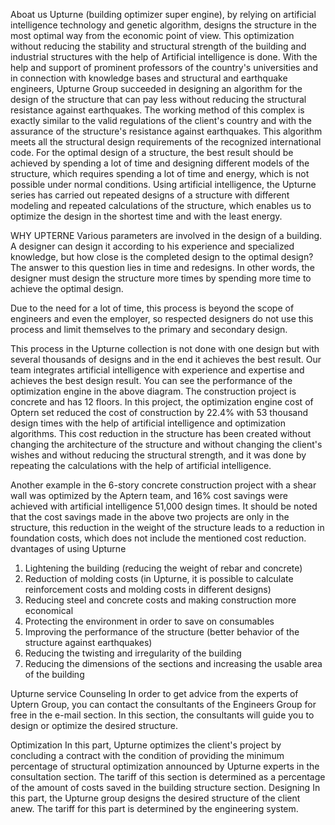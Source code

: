 Aboat us
Upturne (building optimizer super engine), by relying on artificial intelligence technology and genetic algorithm, designs the structure in the most optimal way from the economic point of view. This optimization without reducing the stability and structural strength of the building and industrial structures with the help of Artificial intelligence is done.
With the help and support of prominent professors of the country's universities and in connection with knowledge bases and structural and earthquake engineers, Upturne Group succeeded in designing an algorithm for the design of the structure that can pay less without reducing the structural resistance against earthquakes.
The working method of this complex is exactly similar to the valid regulations of the client's country and with the assurance of the structure's resistance against earthquakes. This algorithm meets all the structural design requirements of the recognized international code.
For the optimal design of a structure, the best result should be achieved by spending a lot of time and designing different models of the structure, which requires spending a lot of time and energy, which is not possible under normal conditions.
Using artificial intelligence, the Upturne series has carried out repeated designs of a structure with different modeling and repeated calculations of the structure, which enables us to optimize the design in the shortest time and with the least energy.

WHY UPTERNE
Various parameters are involved in the design of a building. A designer can design it according to his experience and specialized knowledge, but how close is the completed design to the optimal design?
The answer to this question lies in time and redesigns. In other words, the designer must design the structure more times by spending more time to achieve the optimal design.




 

Due to the need for a lot of time, this process is beyond the scope of engineers and even the employer, so respected designers do not use this process and limit themselves to the primary and secondary design.
 

This process in the Upturne collection is not done with one design but with several thousands of designs and in the end it achieves the best result.
Our team integrates artificial intelligence with experience and expertise and achieves the best design result. You can see the performance of the optimization engine in the above diagram. The construction project is concrete and has 12 floors. In this project, the optimization engine cost of Optern set reduced the cost of construction by 22.4% with 53 thousand design times with the help of artificial intelligence and optimization algorithms. This cost reduction in the structure has been created without changing the architecture of the structure and without changing the client's wishes and without reducing the structural strength, and it was done by repeating the calculations with the help of artificial intelligence.

Another example in the 6-story concrete construction project with a shear wall was optimized by the Aptern team, and 16% cost savings were achieved with artificial intelligence 51,000 design times.
 It should be noted that the cost savings made in the above two projects are only in the structure, this reduction in the weight of the structure leads to a reduction in foundation costs, which does not include the mentioned cost reduction.
dvantages of using Upturne
1. Lightening the building (reducing the weight of rebar and concrete)
2. Reduction of molding costs (in Upturne, it is possible to calculate reinforcement costs and molding costs in different designs)
3. Reducing steel and concrete costs and making construction more economical
4. Protecting the environment in order to save on consumables
5. Improving the performance of the structure (better behavior of the structure against earthquakes)
6. Reducing the twisting and irregularity of the building
7. Reducing the dimensions of the sections and increasing the usable area of the building

Upturne service
Counseling
In order to get advice from the experts of Uptern Group, you can contact the consultants of the Engineers Group for free in the e-mail section. In this section, the consultants will guide you to design or optimize the desired structure.


Optimization
In this part, Upturne optimizes the client's project by concluding a contract with the condition of providing the minimum percentage of structural optimization announced by Upturne experts in the consultation section. The tariff of this section is determined as a percentage of the amount of costs saved in the building structure section.
Designing
In this part, the Upturne group designs the desired structure of the client anew. The tariff for this part is determined by the engineering system.
